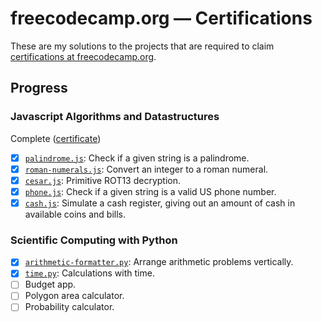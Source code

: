 # freecodecamp.org — Certifications

These are my solutions to the projects that are required to claim [certifications at freecodecamp.org](https://www.freecodecamp.org/fcc5d6cdc63-fa33-46e3-a5fe-58c51daa45cf).

## Progress

### Javascript Algorithms and Datastructures

Complete ([certificate](https://www.freecodecamp.org/certification/fcc5d6cdc63-fa33-46e3-a5fe-58c51daa45cf/javascript-algorithms-and-data-structures)) 

- [x] [`palindrome.js`](./js-dsa/palindrome.js): Check if a given string is a palindrome.
- [x] [`roman-numerals.js`](./js-dsa/roman-numerals.js): Convert an integer to a roman numeral.
- [x] [`cesar.js`](./js-dsa/cesar.js): Primitive ROT13 decryption.
- [x] [`phone.js`](./js-dsa/phone.js): Check if a given string is a valid US phone number.
- [x] [`cash.js`](./js-dsa/cash.js): Simulate a cash register, giving out an amount of cash in available coins and bills.

### Scientific Computing with Python

- [x] [`arithmetic-formatter.py`](./sci-py/arithmetic-formatter.py): Arrange arithmetic problems vertically.
- [x] [`time.py`](./sci-py/time.py): Calculations with time.
- [ ] Budget app.
- [ ] Polygon area calculator.
- [ ] Probability calculator.
